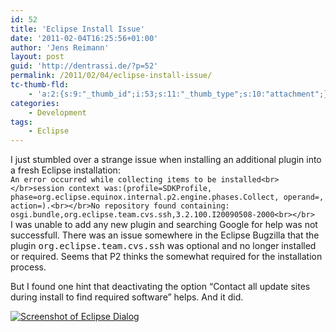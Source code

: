 ```yaml
---
id: 52
title: 'Eclipse Install Issue'
date: '2011-02-04T16:25:56+01:00'
author: 'Jens Reimann'
layout: post
guid: 'http://dentrassi.de/?p=52'
permalink: /2011/02/04/eclipse-install-issue/
tc-thumb-fld:
    - 'a:2:{s:9:"_thumb_id";i:53;s:11:"_thumb_type";s:10:"attachment";}'
categories:
    - Development
tags:
    - Eclipse
---
```


I just stumbled over a strange issue when installing an additional plugin into a fresh Eclipse installation:  
`An error occurred while collecting items to be installed<br></br>session context was:(profile=SDKProfile, phase=org.eclipse.equinox.internal.p2.engine.phases.Collect, operand=, action=).<br></br>No repository found containing: osgi.bundle,org.eclipse.team.cvs.ssh,3.2.100.I20090508-2000<br></br>`  
I was unable to add any new plugin and searching Google for help was not successfull. There was an issue somewhere in the Eclipse Bugzilla that the plugin <tt>org.eclipse.team.cvs.ssh</tt> was optional and no longer installed or required. Seems that P2 thinks the somewhat required for the installation process.

<!-- more -->

But I found one hint that deactivating the option “Contact all update sites during install to find required software” helps. And it did.

[![Screenshot of Eclipse Dialog](http://dentrassi.de/wp-content/uploads/other_repos.png "other_repos")](http://dentrassi.de/wp-content/uploads/other_repos.png)
